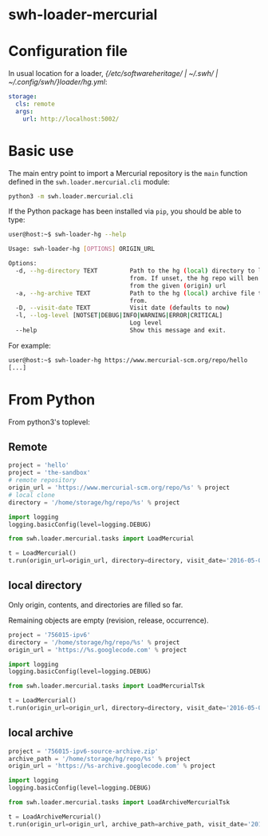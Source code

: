 swh-loader-mercurial
=========================

# Configuration file

In usual location for a loader, *{/etc/softwareheritage/ | ~/.swh/ |
~/.config/swh/}loader/hg.yml*:

``` YAML
storage:
  cls: remote
  args:
    url: http://localhost:5002/
```

# Basic use

The main entry point to import a Mercurial repository is the `main` function
defined in the `swh.loader.mercurial.cli` module:

``` bash
python3 -m swh.loader.mercurial.cli
```


If the Python package has been installed via `pip`, you should be able
to type:

``` bash
user@host:~$ swh-loader-hg --help

Usage: swh-loader-hg [OPTIONS] ORIGIN_URL

Options:
  -d, --hg-directory TEXT         Path to the hg (local) directory to load
                                  from. If unset, the hg repo will ben cloned
                                  from the given (origin) url
  -a, --hg-archive TEXT           Path to the hg (local) archive file to load
                                  from.
  -D, --visit-date TEXT           Visit date (defaults to now)
  -l, --log-level [NOTSET|DEBUG|INFO|WARNING|ERROR|CRITICAL]
                                  Log level
  --help                          Show this message and exit.

```

For example:

``` bash
user@host:~$ swh-loader-hg https://www.mercurial-scm.org/repo/hello
[...]
```


# From Python
From python3's toplevel:

## Remote

``` Python
project = 'hello'
project = 'the-sandbox'
# remote repository
origin_url = 'https://www.mercurial-scm.org/repo/%s' % project
# local clone
directory = '/home/storage/hg/repo/%s' % project

import logging
logging.basicConfig(level=logging.DEBUG)

from swh.loader.mercurial.tasks import LoadMercurial

t = LoadMercurial()
t.run(origin_url=origin_url, directory=directory, visit_date='2016-05-03T15:16:32+00:00')
```

## local directory

Only origin, contents, and directories are filled so far.

Remaining objects are empty (revision, release, occurrence).

``` Python
project = '756015-ipv6'
directory = '/home/storage/hg/repo/%s' % project
origin_url = 'https://%s.googlecode.com' % project

import logging
logging.basicConfig(level=logging.DEBUG)

from swh.loader.mercurial.tasks import LoadMercurialTsk

t = LoadMercurial()
t.run(origin_url=origin_url, directory=directory, visit_date='2016-05-03T15:16:32+00:00')
```

## local archive

``` Python
project = '756015-ipv6-source-archive.zip'
archive_path = '/home/storage/hg/repo/%s' % project
origin_url = 'https://%s-archive.googlecode.com' % project

import logging
logging.basicConfig(level=logging.DEBUG)

from swh.loader.mercurial.tasks import LoadArchiveMercurialTsk

t = LoadArchiveMercurial()
t.run(origin_url=origin_url, archive_path=archive_path, visit_date='2016-05-03T15:16:32+00:00')
```

